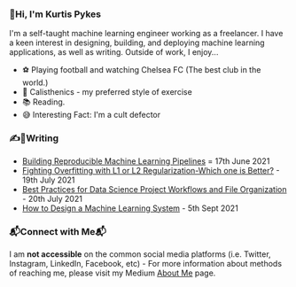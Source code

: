 ### 👋Hi, I'm Kurtis Pykes
I'm a self-taught machine learning engineer working as a freelancer. I have a keen interest in designing, building, and deploying machine learning applications, as well as writing. Outside of work, I enjoy... 

* ⚽ Playing football and watching Chelsea FC (The best club in the world.)
* 🤸 Calisthenics - my preferred style of exercise
* 📚 Reading.
* 😅 Interesting Fact: I'm a cult defector

### ✍️📝Writing
* [Building Reproducible Machine Learning Pipelines](https://towardsdatascience.com/building-reproducible-machine-learning-pipelines-c80407c4319f) = 17th June 2021
* [Fighting Overfitting with L1 or L2 Regularization-Which one is Better?](https://neptune.ai/blog/fighting-overfitting-with-l1-or-l2-regularization) - 19th July 2021
* [Best Practices for Data Science Project Workflows and File Organization](https://neptune.ai/blog/best-practices-for-data-science-project-workflows-and-file-organizations) - 20th July 2021
* [How to Design a Machine Learning System](https://medium.com/geekculture/how-to-design-a-machine-learning-system-89d806ff3d3b) - 5th Sept 2021

### 📬Connect with Me📬
I am **not accessible** on the common social media platforms (i.e. Twitter, Instagram, LinkedIn, Facebook, etc) - For more information about methods of reaching me, please visit my Medium [About Me](https://medium.com/pykes-notes/about-kurtis-pykes-2021-e2064a7d4474) page. 
